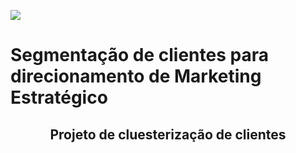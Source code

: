 ![](https://images.vexels.com/media/users/3/127503/isolated/preview/db972633301187368f9e36e722375b33-icone-do-cartao-de-credito.png) 
# Segmentação de clientes para direcionamento de Marketing Estratégico
## <center> Projeto de cluesterização de clientes </center>
